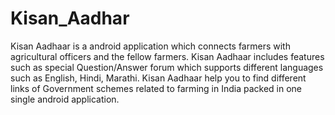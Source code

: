 # Kisan_Aadhar
Kisan Aadhaar is a android application which connects farmers with agricultural officers and the fellow farmers. Kisan Aadhaar includes features such as special Question/Answer forum which supports different languages such as English, Hindi, Marathi. Kisan Aadhaar help you to find different links of Government schemes related to farming in India packed in one single android application.
